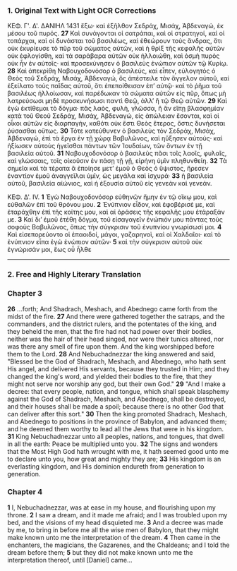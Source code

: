 ### 1. Original Text with Light OCR Corrections

ΚΕΦ. Γ'. Δ'. ΔΑΝΙΗΛ 1431
ἔξω· καὶ ἐξῆλθον Σεδράχ, Μισάχ, Ἀβδεναγώ, ἐκ μέσου τοῦ πυρός.
**27** Καὶ συνάγονται οἱ σατράπαι, καὶ οἱ στρατηγοί, καὶ οἱ τοπάρχαι, καὶ οἱ δυνάσται τοῦ βασιλέως, καὶ ἐθεώρουν τοὺς ἄνδρας, ὅτι οὐκ ἐκυρίευσε τὸ πῦρ τοῦ σώματος αὐτῶν, καὶ ἡ θρὶξ τῆς κεφαλῆς αὐτῶν οὐκ ἐφλογίσθη, καὶ τὰ σαράβαρα αὐτῶν οὐκ ἠλλοιώθη, καὶ ὀσμὴ πυρὸς οὐκ ἦν ἐν αὐτοῖς· καὶ προσεκύνησεν ὁ βασιλεὺς ἐνώπιον αὐτῶν τῷ Κυρίῳ.
**28** Καὶ ἀπεκρίθη Ναβουχοδονόσορ ὁ βασιλεύς, καὶ εἶπεν, εὐλογητὸς ὁ Θεὸς τοῦ Σεδράχ, Μισάχ, Ἀβδεναγώ, ὃς ἀπέστειλε τὸν ἄγγελον αὐτοῦ, καὶ ἐξείλατο τοὺς παῖδας αὐτοῦ, ὅτι ἐπεποίθεισαν ἐπ’ αὐτῷ· καὶ τὸ ῥῆμα τοῦ βασιλέως ἠλλοίωσαν, καὶ παρέδωκαν τὰ σώματα αὐτῶν εἰς πῦρ, ὅπως μὴ λατρεύσωσι μηδὲ προσκυνήσωσι παντὶ Θεῷ, ἀλλ’ ἢ τῷ Θεῷ αὐτῶν.
**29** Καὶ ἐγὼ ἐκτίθεμαι τὸ δόγμα· πᾶς λαὸς, φυλὴ, γλῶσσα, ἣ ἂν εἴπῃ βλασφημίαν κατὰ τοῦ Θεοῦ Σεδράχ, Μισάχ, Ἀβδεναγώ, εἰς ἀπώλειαν ἔσονται, καὶ οἱ οἶκοι αὐτῶν εἰς διαρπαγήν, καθότι οὐκ ἔστι Θεὸς ἕτερος, ὅστις δυνήσεται ῥύσασθαι οὕτως.
**30** Τότε κατεύθυνεν ὁ βασιλεὺς τὸν Σεδράχ, Μισάχ, Ἀβδεναγώ, ἐπὶ τὰ ἔργα ἐν τῇ χώρᾳ Βαβυλῶνος, καὶ ηὔξησεν αὐτούς· καὶ ἠξίωσεν αὐτοὺς ἡγεῖσθαι πάντων τῶν Ἰουδαίων, τῶν ὄντων ἐν τῇ βασιλεία αὐτοῦ.
**31** Ναβουχοδονόσορ ὁ βασιλεὺς πᾶσι τοῖς λαοῖς, φυλαῖς, καὶ γλώσσαις, τοῖς οἰκοῦσιν ἐν πάσῃ τῇ γῇ, εἰρήνη ὑμῖν πληθυνθείη.
**32** Τὰ σημεῖα καὶ τὰ τέρατα ἃ ἐποίησε μετ’ ἐμοῦ ὁ Θεὸς ὁ ὕψιστος, ἤρεσεν ἐναντίον ἐμοῦ ἀναγγεῖλαι ὑμῖν, ὡς μεγάλα καὶ ἰσχυρά·
**33** ἡ βασιλεία αὐτοῦ, βασιλεία αἰώνιος, καὶ ἡ ἐξουσία αὐτοῦ εἰς γενεὰν καὶ γενεάν.

ΚΕΦ. Δ'. IV.
**1** Ἐγὼ Ναβουχοδονόσορ εὐθηνῶν ἤμην ἐν τῷ οἴκῳ μου, καὶ εὐθαλῶν ἐπὶ τοῦ θρόνου μου.
**2** Ἐνύπνιον εἶδον, καὶ ἐφοβέρισέ με, καὶ ἐταράχθην ἐπὶ τῆς κοίτης μου, καὶ αἱ ὁράσεις τῆς κεφαλῆς μου ἐτάραξάν με.
**3** Καὶ δι’ ἐμοῦ ἐτέθη δόγμα, τοῦ εἰσαγαγεῖν ἐνώπιόν μου πάντας τοὺς σοφοὺς Βαβυλῶνος, ὅπως τὴν σύγκρισιν τοῦ ἐνυπνίου γνωρίσωσί μοι.
**4** Καὶ εἰσεπορεύοντο οἱ ἐπαοιδοί, μάγοι, γαζαρηνοὶ, καὶ οἱ Χαλδαῖοι· καὶ τὸ ἐνύπνιον εἶπα ἐγὼ ἐνώπιον αὐτῶν·
**5** καὶ τὴν σύγκρισιν αὐτοῦ οὐκ ἐγνώρισάν μοι, ἕως οὗ ἦλθε

---

### 2. Free and Highly Literary Translation

### Chapter 3

**26** ...forth; And Shadrach, Meshach, and Abednego came forth from the midst of the fire.
**27** And there were gathered together the satraps, and the commanders, and the district rulers, and the potentates of the king, and they beheld the men, that the fire had not had power over their bodies, neither was the hair of their head singed, nor were their tunics altered, nor was there any smell of fire upon them. And the king worshipped before them to the Lord.
**28** And Nebuchadnezzar the king answered and said, "Blessed be the God of Shadrach, Meshach, and Abednego, who hath sent His angel, and delivered His servants, because they trusted in Him; and they changed the king's word, and yielded their bodies to the fire, that they might not serve nor worship any god, but their own God."
**29** "And I make a decree: that every people, nation, and tongue, which shall speak blasphemy against the God of Shadrach, Meshach, and Abednego, shall be destroyed, and their houses shall be made a spoil; because there is no other God that can deliver after this sort."
**30** Then the king promoted Shadrach, Meshach, and Abednego to positions in the province of Babylon, and advanced them; and he deemed them worthy to lead all the Jews that were in his kingdom.
**31** King Nebuchadnezzar unto all peoples, nations, and tongues, that dwell in all the earth: Peace be multiplied unto you.
**32** The signs and wonders that the Most High God hath wrought with me, it hath seemed good unto me to declare unto you, how great and mighty they are;
**33** His kingdom is an everlasting kingdom, and His dominion endureth from generation to generation.

### Chapter 4

**1** I, Nebuchadnezzar, was at ease in my house, and flourishing upon my throne.
**2** I saw a dream, and it made me afraid; and I was troubled upon my bed, and the visions of my head disquieted me.
**3** And a decree was made by me, to bring in before me all the wise men of Babylon, that they might make known unto me the interpretation of the dream.
**4** Then came in the enchanters, the magicians, the Gazarenes, and the Chaldeans; and I told the dream before them;
**5** but they did not make known unto me the interpretation thereof, until [Daniel] came...